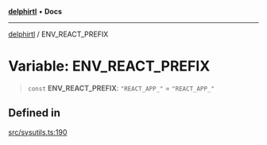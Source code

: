 [**delphirtl**](../README.md) • **Docs**

***

[delphirtl](../globals.md) / ENV\_REACT\_PREFIX

# Variable: ENV\_REACT\_PREFIX

> `const` **ENV\_REACT\_PREFIX**: `"REACT_APP_"` = `"REACT_APP_"`

## Defined in

[src/sysutils.ts:190](https://github.com/chuacw/delphirtl/blob/4a086bd5f5c288d4c6ef4d5de0c7d38afe362fb3/src/sysutils.ts#L190)
